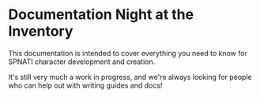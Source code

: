 # Documentation Night at the Inventory

This documentation is intended to cover everything you need to know for SPNATI
character development and creation.

It's still very much a work in progress, and we're always looking for people
who can help out with writing guides and docs!
